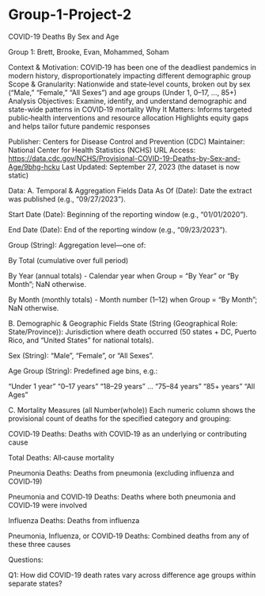 # Group-1-Project-2

COVID-19 Deaths By Sex and Age

Group 1: Brett, Brooke, Evan, Mohammed, Soham

Context & Motivation: COVID‑19 has been one of the deadliest pandemics in modern history, disproportionately impacting different demographic group
Scope & Granularity: Nationwide and state‑level counts, broken out by sex (“Male,” “Female,” “All Sexes”) and age groups (Under 1, 0–17, …, 85+)
Analysis Objectives:
Examine, identify, and understand demographic and state-wide patterns in COVID‑19 mortality
Why It Matters:
Informs targeted public‑health interventions and resource allocation
Highlights equity gaps and helps tailor future pandemic responses

Publisher: Centers for Disease Control and Prevention (CDC)
Maintainer: National Center for Health Statistics (NCHS)
URL Access:  https://data.cdc.gov/NCHS/Provisional-COVID-19-Deaths-by-Sex-and-Age/9bhg-hcku
Last Updated: September 27, 2023 (the dataset is now static)

Data:
A. Temporal & Aggregation Fields
Data As Of (Date): Date the extract was published (e.g., “09/27/2023”).


Start Date (Date): Beginning of the reporting window (e.g., “01/01/2020”).


End Date (Date): End of the reporting window (e.g., “09/23/2023”).


Group (String): Aggregation level—one of:


By Total (cumulative over full period)


By Year (annual totals) - Calendar year when Group = “By Year” or “By Month”; NaN otherwise.


By Month (monthly totals) -  Month number (1–12) when Group = “By Month”; NaN otherwise.

B. Demographic & Geographic Fields
State (String (Geographical Role: State/Province)): Jurisdiction where death occurred (50 states + DC, Puerto Rico, and “United States” for national totals).


Sex (String): “Male”, “Female”, or “All Sexes”.


Age Group (String): Predefined age bins, e.g.:


“Under 1 year”
“0–17 years”
“18–29 years”
…
“75–84 years”
“85+ years”
“All Ages”

C. Mortality Measures (all Number(whole))
Each numeric column shows the provisional count of deaths for the specified category and grouping:

COVID‑19 Deaths: Deaths with COVID‑19 as an underlying or contributing cause

Total Deaths: All‑cause mortality

Pneumonia Deaths: Deaths from pneumonia (excluding influenza and COVID‑19)

Pneumonia and COVID‑19 Deaths: Deaths where both pneumonia and COVID‑19 were involved

Influenza Deaths: Deaths from influenza

Pneumonia, Influenza, or COVID‑19 Deaths: Combined deaths from any of these three causes

Questions:

Q1: How did COVID-19 death rates vary across difference age groups within separate states?
